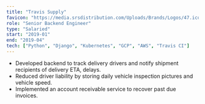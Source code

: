 ```yaml
---
title: "Travis Supply"
favicon: "https://media.srsdistribution.com/Uploads/Brands/Logos/47.ico"
role: "Senior Backend Engineer"
type: "Salaried"
start: "2019-01"
end: "2019-04"
tech: ["Python", "Django", "Kubernetes", "GCP", "AWS", "Travis CI"]
---
```


- Developed backend to track delivery drivers and notify shipment recipients of
  delivery ETA, delays.
- Reduced driver liability by storing daily vehicle inspection pictures and
  vehicle speed.
- Implemented an account receivable service to recover past due invoices.
